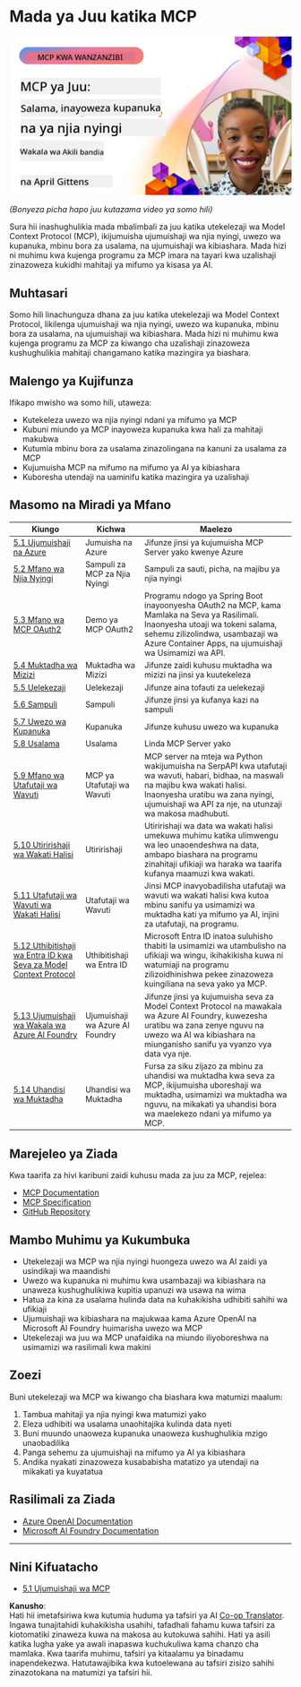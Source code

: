 <!--
CO_OP_TRANSLATOR_METADATA:
{
  "original_hash": "d204bc94ea6027d06a703b21b711ca57",
  "translation_date": "2025-08-18T18:57:03+00:00",
  "source_file": "05-AdvancedTopics/README.md",
  "language_code": "sw"
}
-->
# Mada ya Juu katika MCP

[![Mada ya Juu ya MCP: Mawakala wa AI Salama, Wenye Uwezo wa Kupanuka, na wa Njia Nyingi](../../../translated_images/06.42259eaf91fccfc6d06ef1c126c9db04bbff9e5f60a87b782a2ec2616163142f.sw.png)](https://youtu.be/4yjmGvJzYdY)

_(Bonyeza picha hapo juu kutazama video ya somo hili)_

Sura hii inashughulikia mada mbalimbali za juu katika utekelezaji wa Model Context Protocol (MCP), ikijumuisha ujumuishaji wa njia nyingi, uwezo wa kupanuka, mbinu bora za usalama, na ujumuishaji wa kibiashara. Mada hizi ni muhimu kwa kujenga programu za MCP imara na tayari kwa uzalishaji zinazoweza kukidhi mahitaji ya mifumo ya kisasa ya AI.

## Muhtasari

Somo hili linachunguza dhana za juu katika utekelezaji wa Model Context Protocol, likilenga ujumuishaji wa njia nyingi, uwezo wa kupanuka, mbinu bora za usalama, na ujumuishaji wa kibiashara. Mada hizi ni muhimu kwa kujenga programu za MCP za kiwango cha uzalishaji zinazoweza kushughulikia mahitaji changamano katika mazingira ya biashara.

## Malengo ya Kujifunza

Ifikapo mwisho wa somo hili, utaweza:

- Kutekeleza uwezo wa njia nyingi ndani ya mifumo ya MCP
- Kubuni miundo ya MCP inayoweza kupanuka kwa hali za mahitaji makubwa
- Kutumia mbinu bora za usalama zinazolingana na kanuni za usalama za MCP
- Kujumuisha MCP na mifumo na mifumo ya AI ya kibiashara
- Kuboresha utendaji na uaminifu katika mazingira ya uzalishaji

## Masomo na Miradi ya Mfano

| Kiungo | Kichwa | Maelezo |
|-------|--------|---------|
| [5.1 Ujumuishaji na Azure](./mcp-integration/README.md) | Jumuisha na Azure | Jifunze jinsi ya kujumuisha MCP Server yako kwenye Azure |
| [5.2 Mfano wa Njia Nyingi](./mcp-multi-modality/README.md) | Sampuli za MCP za Njia Nyingi | Sampuli za sauti, picha, na majibu ya njia nyingi |
| [5.3 Mfano wa MCP OAuth2](../../../05-AdvancedTopics/mcp-oauth2-demo) | Demo ya MCP OAuth2 | Programu ndogo ya Spring Boot inayoonyesha OAuth2 na MCP, kama Mamlaka na Seva ya Rasilimali. Inaonyesha utoaji wa tokeni salama, sehemu zilizolindwa, usambazaji wa Azure Container Apps, na ujumuishaji wa Usimamizi wa API. |
| [5.4 Muktadha wa Mizizi](./mcp-root-contexts/README.md) | Muktadha wa Mizizi | Jifunze zaidi kuhusu muktadha wa mizizi na jinsi ya kuutekeleza |
| [5.5 Uelekezaji](./mcp-routing/README.md) | Uelekezaji | Jifunze aina tofauti za uelekezaji |
| [5.6 Sampuli](./mcp-sampling/README.md) | Sampuli | Jifunze jinsi ya kufanya kazi na sampuli |
| [5.7 Uwezo wa Kupanuka](./mcp-scaling/README.md) | Kupanuka | Jifunze kuhusu uwezo wa kupanuka |
| [5.8 Usalama](./mcp-security/README.md) | Usalama | Linda MCP Server yako |
| [5.9 Mfano wa Utafutaji wa Wavuti](./web-search-mcp/README.md) | MCP ya Utafutaji wa Wavuti | MCP server na mteja wa Python wakijumuisha na SerpAPI kwa utafutaji wa wavuti, habari, bidhaa, na maswali na majibu kwa wakati halisi. Inaonyesha uratibu wa zana nyingi, ujumuishaji wa API za nje, na utunzaji wa makosa madhubuti. |
| [5.10 Utiririshaji wa Wakati Halisi](./mcp-realtimestreaming/README.md) | Utiririshaji | Utiririshaji wa data wa wakati halisi umekuwa muhimu katika ulimwengu wa leo unaoendeshwa na data, ambapo biashara na programu zinahitaji ufikiaji wa haraka wa taarifa kufanya maamuzi kwa wakati. |
| [5.11 Utafutaji wa Wavuti wa Wakati Halisi](./mcp-realtimesearch/README.md) | Utafutaji wa Wavuti | Jinsi MCP inavyobadilisha utafutaji wa wavuti wa wakati halisi kwa kutoa mbinu sanifu ya usimamizi wa muktadha kati ya mifumo ya AI, injini za utafutaji, na programu. |
| [5.12 Uthibitishaji wa Entra ID kwa Seva za Model Context Protocol](./mcp-security-entra/README.md) | Uthibitishaji wa Entra ID | Microsoft Entra ID inatoa suluhisho thabiti la usimamizi wa utambulisho na ufikiaji wa wingu, ikihakikisha kuwa ni watumiaji na programu zilizoidhinishwa pekee zinazoweza kuingiliana na seva yako ya MCP. |
| [5.13 Ujumuishaji wa Wakala wa Azure AI Foundry](./mcp-foundry-agent-integration/README.md) | Ujumuishaji wa Azure AI Foundry | Jifunze jinsi ya kujumuisha seva za Model Context Protocol na mawakala wa Azure AI Foundry, kuwezesha uratibu wa zana zenye nguvu na uwezo wa AI wa kibiashara na miunganisho sanifu ya vyanzo vya data vya nje. |
| [5.14 Uhandisi wa Muktadha](./mcp-contextengineering/README.md) | Uhandisi wa Muktadha | Fursa za siku zijazo za mbinu za uhandisi wa muktadha kwa seva za MCP, ikijumuisha uboreshaji wa muktadha, usimamizi wa muktadha wa nguvu, na mikakati ya uhandisi bora wa maelekezo ndani ya mifumo ya MCP. |

## Marejeleo ya Ziada

Kwa taarifa za hivi karibuni zaidi kuhusu mada za juu za MCP, rejelea:
- [MCP Documentation](https://modelcontextprotocol.io/)
- [MCP Specification](https://spec.modelcontextprotocol.io/)
- [GitHub Repository](https://github.com/modelcontextprotocol)

## Mambo Muhimu ya Kukumbuka

- Utekelezaji wa MCP wa njia nyingi huongeza uwezo wa AI zaidi ya usindikaji wa maandishi
- Uwezo wa kupanuka ni muhimu kwa usambazaji wa kibiashara na unaweza kushughulikiwa kupitia upanuzi wa usawa na wima
- Hatua za kina za usalama hulinda data na kuhakikisha udhibiti sahihi wa ufikiaji
- Ujumuishaji wa kibiashara na majukwaa kama Azure OpenAI na Microsoft AI Foundry huimarisha uwezo wa MCP
- Utekelezaji wa juu wa MCP unafaidika na miundo iliyoboreshwa na usimamizi wa rasilimali kwa makini

## Zoezi

Buni utekelezaji wa MCP wa kiwango cha biashara kwa matumizi maalum:

1. Tambua mahitaji ya njia nyingi kwa matumizi yako
2. Eleza udhibiti wa usalama unaohitajika kulinda data nyeti
3. Buni muundo unaoweza kupanuka unaoweza kushughulikia mzigo unaobadilika
4. Panga sehemu za ujumuishaji na mifumo ya AI ya kibiashara
5. Andika nyakati zinazoweza kusababisha matatizo ya utendaji na mikakati ya kuyatatua

## Rasilimali za Ziada

- [Azure OpenAI Documentation](https://learn.microsoft.com/en-us/azure/ai-services/openai/)
- [Microsoft AI Foundry Documentation](https://learn.microsoft.com/en-us/ai-services/)

---

## Nini Kifuatacho

- [5.1 Ujumuishaji wa MCP](./mcp-integration/README.md)

**Kanusho**:  
Hati hii imetafsiriwa kwa kutumia huduma ya tafsiri ya AI [Co-op Translator](https://github.com/Azure/co-op-translator). Ingawa tunajitahidi kuhakikisha usahihi, tafadhali fahamu kuwa tafsiri za kiotomatiki zinaweza kuwa na makosa au kutokuwa sahihi. Hati ya asili katika lugha yake ya awali inapaswa kuchukuliwa kama chanzo cha mamlaka. Kwa taarifa muhimu, tafsiri ya kitaalamu ya binadamu inapendekezwa. Hatutawajibika kwa kutoelewana au tafsiri zisizo sahihi zinazotokana na matumizi ya tafsiri hii.